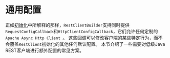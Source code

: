 # 通用配置

正如[初始化](https://www.elastic.co/guide/en/elasticsearch/client/java-rest/current/java-rest-low-usage-initialization.html)中所解释的那样，`RestClientBuilder`支持同时提供`RequestConfigCallback`和`HttpClientConfigCallback`，它们允许任何定制的`Apache Async Http Client `。 这些回调可以修改客户端的某些特定行为，而不会覆盖`RestClient`初始化的其他任何默认配置。 本节介绍了一些需要对低级Java REST客户端进行额外配置的常见方案。
